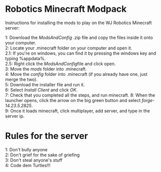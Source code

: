 # Robotics Minecraft Modpack
Instructions for installing the mods to play on the WJ Robotics Minecraft server:

1: Download the *ModsAndConfig* .zip file and copy the files inside it onto your computer.\
2: Locate your .minecraft folder on your computer and open it.\
2.1: If you're on windows, you can find it by pressing the windows key and typing %appdata%.\
2.5: Right click the *ModsAndConfig*file and click open.\
3: Move the *mods* folder into .minecraft.\
4: Move the *config* folder into .minecraft (if you already have one, just merge the two).\
5: Download the installer file and run it.\
6: Select *Install Client* and click *OK*.\
7: Check that you completed all the steps, and run minecraft.
8: When the launcher opens, click the arrow on the big green button and select *forge-14.23.5.2825*.\
9: Once it loads minecraft, click multiplayer, add server, and type in the server ip.

# Rules for the server
1: Don't bully anyone\
2: Don't grief for the sake of griefing\
3: Don't steal anyone's stuff\
4: Code dem Turtles!!!
